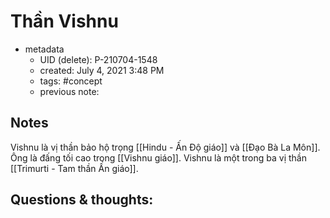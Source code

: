# Thần Vishnu

- metadata
	- UID (delete): P-210704-1548
	- created: July 4, 2021 3:48 PM
	- tags: #concept 
	- previous note:

## Notes
Vishnu là vị thần bảo hộ trọng [[Hindu - Ấn Độ giáo]] và [[Đạo Bà La Môn]]. Ông là đấng tối cao trong [[Vishnu giáo]]. Vishnu là một trong ba vị thần [[Trimurti - Tam thần Ấn giáo]].

## Questions & thoughts:


